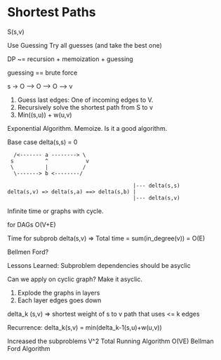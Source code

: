 # Shortest Paths

S(s,v) 

Use Guessing
Try all guesses (and take the best one)

DP ~= recursion + memoization + guessing

guessing == brute force

s -> O --> O --> O --> v

1. Guess last edges: One of incoming edges to V.
2. Recursively solve the shortest path from S to v
3. Min((s,u)) + w(u,v)

Exponential Algorithm. Memoize.
Is it a good algorithm.

Base case delta(s,s) = 0

```
  /<------- a --------> \
 s          ^            v
 \          |           /
  \-------> b <--------/

                                        |--- delta(s,s)
delta(s,v) => delta(s,a) ==> delta(s,b) |
                                        |--- delta(s,v)

```
Infinite time or graphs with cycle.

for DAGs O(V+E)

Time for subprob delta(s,v)
=> Total time = sum(in_degree(v)) = O(E)

Bellmen Ford?

Lessons Learned: Subproblem dependencies should be asyclic

Can we apply on cyclic graph? Make it asyclic.

1. Explode the graphs in layers
2. Each layer edges goes down

delta_k (s,v) => shortest weight of s to v path that uses <= k edges

Recurrence:
delta_k(s,v) = min(delta_k-1(s,u)+w(u,v))

Increased the subproblems V^2
Total Running Algorithm O(VE)
Bellman Ford Algorithm